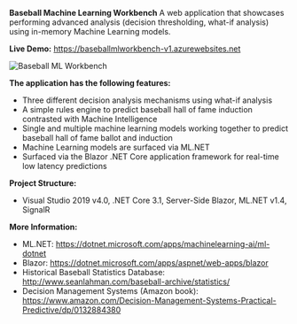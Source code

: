 **Baseball Machine Learning Workbench**
A web application that showcases performing advanced analysis (decision thresholding, what-if analysis) using in-memory Machine Learning models.

**Live Demo:** https://baseballmlworkbench-v1.azurewebsites.net

![Baseball ML Workbench](https://github.com/bartczernicki/MachineLearning-BaseballPrediction-BlazorApp/blob/c45c8129aec7d88539687807fd614c17f719406a/BaseballMLWorkbenchDemo.gif)

**The application has the following features:**
* Three different decision analysis mechanisms using what-if analysis
* A simple rules engine to predict baseball hall of fame induction contrasted with Machine Intelligence
* Single and multiple machine learning models working together to predict baseball hall of fame ballot and induction
* Machine Learning models are surfaced via ML.NET
* Surfaced via the Blazor .NET Core application framework for real-time low latency predictions

**Project Structure:**
* Visual Studio 2019 v4.0, .NET Core 3.1, Server-Side Blazor, ML.NET v1.4, SignalR

**More Information:**
* ML.NET: https://dotnet.microsoft.com/apps/machinelearning-ai/ml-dotnet
* Blazor: https://dotnet.microsoft.com/apps/aspnet/web-apps/blazor
* Historical Baseball Statistics Database: http://www.seanlahman.com/baseball-archive/statistics/
* Decision Management Systems (Amazon book): https://www.amazon.com/Decision-Management-Systems-Practical-Predictive/dp/0132884380

